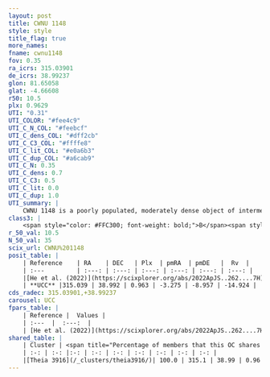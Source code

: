 ```yaml
---
layout: post
title: CWNU 1148
style: style
title_flag: true
more_names: 
fname: cwnu1148
fov: 0.35
ra_icrs: 315.03901
de_icrs: 38.99237
glon: 81.65058
glat: -4.66608
r50: 10.5
plx: 0.9629
UTI: "0.31"
UTI_COLOR: "#fee4c9"
UTI_C_N_COL: "#feebcf"
UTI_C_dens_COL: "#dff2cb"
UTI_C_C3_COL: "#ffffe8"
UTI_C_lit_COL: "#e0a6b3"
UTI_C_dup_COL: "#a6cab9"
UTI_C_N: 0.35
UTI_C_dens: 0.7
UTI_C_C3: 0.5
UTI_C_lit: 0.0
UTI_C_dup: 1.0
UTI_summary: |
    CWNU 1148 is a poorly populated, moderately dense object of intermediate C3 quality. It was recently reported in the literature. This object shares a large percentage of members with a later reported entry.
class3: |
    <span style="color: #FFC300; font-weight: bold;">B</span><span style="color: #FFC300; font-weight: bold;">B</span>
r_50_val: 10.5
N_50_val: 35
scix_url: CWNU%201148
posit_table: |
    | Reference    | RA    | DEC   | Plx  | pmRA  | pmDE   |  Rv  |
    | :---         | :---: | :---: | :---: | :---: | :---: | :---: |
    |[He et al. (2022)](https://scixplorer.org/abs/2022ApJS..262....7H) | 315.044 | 39.0 | 0.962 | -3.271 | -8.947 | -- |
    | **UCC** |315.039 | 38.992 | 0.963 | -3.275 | -8.957 | -14.924 | 
cds_radec: 315.03901,+38.99237
carousel: UCC
fpars_table: |
    | Reference |  Values |
    | :---  |  :---:  |
    | [He et al. (2022)](https://scixplorer.org/abs/2022ApJS..262....7H) | `A0=1.25, logAge=7.65` |
shared_table: |
    | Cluster | <span title="Percentage of members that this OC shares with the ones listed">%</span>   | RA   | DEC   | Plx   | pmRA  | pmDE  | Rv | UTI |
    | :-: | :-: |:-: | :-: | :-: | :-: | :-: | :-: | :-: |
    |[Theia 3916](/_clusters/theia3916/)| 100.0 | 315.1 | 38.99 | 0.96 | -3.28 | -8.96 | -15.5 |0.25 |
---
```

